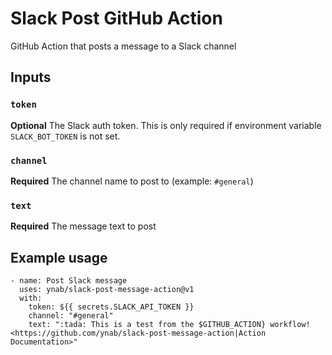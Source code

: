 # Slack Post GitHub Action

GitHub Action that posts a message to a Slack channel

## Inputs

### `token`

**Optional** The Slack auth token.  This is only required if environment variable `SLACK_BOT_TOKEN` is not set.

### `channel`

**Required** The channel name to post to (example: `#general`)

### `text`

**Required** The message text to post

## Example usage

```
- name: Post Slack message
  uses: ynab/slack-post-message-action@v1
  with:
    token: ${{ secrets.SLACK_API_TOKEN }}
    channel: "#general"
    text: ":tada: This is a test from the $GITHUB_ACTION} workflow! <https://github.com/ynab/slack-post-message-action|Action Documentation>"
```
